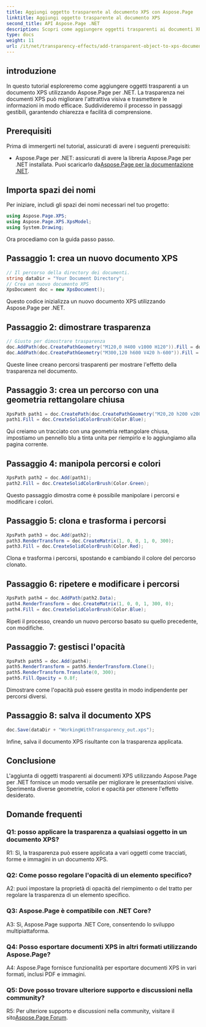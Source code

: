 ```yaml
---
title: Aggiungi oggetto trasparente al documento XPS con Aspose.Page
linktitle: Aggiungi oggetto trasparente al documento XPS
second_title: API Aspose.Page .NET
description: Scopri come aggiungere oggetti trasparenti ai documenti XPS in .NET utilizzando Aspose.Page. Migliora l'attrattiva visiva con una guida passo passo.
type: docs
weight: 11
url: /it/net/transparency-effects/add-transparent-object-to-xps-document/
---
```

## introduzione

In questo tutorial esploreremo come aggiungere oggetti trasparenti a un documento XPS utilizzando Aspose.Page per .NET. La trasparenza nei documenti XPS può migliorare l'attrattiva visiva e trasmettere le informazioni in modo efficace. Suddivideremo il processo in passaggi gestibili, garantendo chiarezza e facilità di comprensione.

## Prerequisiti

Prima di immergerti nel tutorial, assicurati di avere i seguenti prerequisiti:

-  Aspose.Page per .NET: assicurati di avere la libreria Aspose.Page per .NET installata. Puoi scaricarlo da[Aspose.Page per la documentazione .NET](https://reference.aspose.com/page/net/).

## Importa spazi dei nomi

Per iniziare, includi gli spazi dei nomi necessari nel tuo progetto:

```csharp
using Aspose.Page.XPS;
using Aspose.Page.XPS.XpsModel;
using System.Drawing;
```

Ora procediamo con la guida passo passo.

## Passaggio 1: crea un nuovo documento XPS

```csharp
// Il percorso della directory dei documenti.
string dataDir = "Your Document Directory";
// Crea un nuovo documento XPS
XpsDocument doc = new XpsDocument();
```

Questo codice inizializza un nuovo documento XPS utilizzando Aspose.Page per .NET.

## Passaggio 2: dimostrare trasparenza

```csharp
// Giusto per dimostrare trasparenza
doc.AddPath(doc.CreatePathGeometry("M120,0 H400 v1000 H120")).Fill = doc.CreateSolidColorBrush(Color.Gray);
doc.AddPath(doc.CreatePathGeometry("M300,120 h600 V420 h-600")).Fill = doc.CreateSolidColorBrush(Color.Gray);
```

Queste linee creano percorsi trasparenti per mostrare l'effetto della trasparenza nel documento.

## Passaggio 3: crea un percorso con una geometria rettangolare chiusa

```csharp
XpsPath path1 = doc.CreatePath(doc.CreatePathGeometry("M20,20 h200 v200 h-200 z"));
path1.Fill = doc.CreateSolidColorBrush(Color.Blue);
```

Qui creiamo un tracciato con una geometria rettangolare chiusa, impostiamo un pennello blu a tinta unita per riempirlo e lo aggiungiamo alla pagina corrente.

## Passaggio 4: manipola percorsi e colori

```csharp
XpsPath path2 = doc.Add(path1);
path2.Fill = doc.CreateSolidColorBrush(Color.Green);
```

Questo passaggio dimostra come è possibile manipolare i percorsi e modificare i colori.

## Passaggio 5: clona e trasforma i percorsi

```csharp
XpsPath path3 = doc.Add(path2);
path3.RenderTransform = doc.CreateMatrix(1, 0, 0, 1, 0, 300);
path3.Fill = doc.CreateSolidColorBrush(Color.Red);
```

Clona e trasforma i percorsi, spostando e cambiando il colore del percorso clonato.

## Passaggio 6: ripetere e modificare i percorsi

```csharp
XpsPath path4 = doc.AddPath(path2.Data);
path4.RenderTransform = doc.CreateMatrix(1, 0, 0, 1, 300, 0);
path4.Fill = doc.CreateSolidColorBrush(Color.Blue);
```

Ripeti il processo, creando un nuovo percorso basato su quello precedente, con modifiche.

## Passaggio 7: gestisci l'opacità

```csharp
XpsPath path5 = doc.Add(path4);
path5.RenderTransform = path5.RenderTransform.Clone();
path5.RenderTransform.Translate(0, 300);
path5.Fill.Opacity = 0.8f;
```

Dimostrare come l'opacità può essere gestita in modo indipendente per percorsi diversi.

## Passaggio 8: salva il documento XPS

```csharp
doc.Save(dataDir + "WorkingWithTransparency_out.xps");
```

Infine, salva il documento XPS risultante con la trasparenza applicata.

## Conclusione

L'aggiunta di oggetti trasparenti ai documenti XPS utilizzando Aspose.Page per .NET fornisce un modo versatile per migliorare le presentazioni visive. Sperimenta diverse geometrie, colori e opacità per ottenere l'effetto desiderato.

## Domande frequenti

### Q1: posso applicare la trasparenza a qualsiasi oggetto in un documento XPS?

R1: Sì, la trasparenza può essere applicata a vari oggetti come tracciati, forme e immagini in un documento XPS.

### Q2: Come posso regolare l'opacità di un elemento specifico?

A2: puoi impostare la proprietà di opacità del riempimento o del tratto per regolare la trasparenza di un elemento specifico.

### Q3: Aspose.Page è compatibile con .NET Core?

A3: Sì, Aspose.Page supporta .NET Core, consentendo lo sviluppo multipiattaforma.

### Q4: Posso esportare documenti XPS in altri formati utilizzando Aspose.Page?

A4: Aspose.Page fornisce funzionalità per esportare documenti XPS in vari formati, inclusi PDF e immagini.

### Q5: Dove posso trovare ulteriore supporto e discussioni nella community?

 R5: Per ulteriore supporto e discussioni nella community, visitare il sito[Aspose.Page Forum](https://forum.aspose.com/c/page/39).